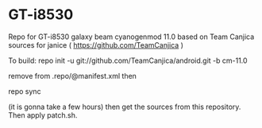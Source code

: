 # GT-i8530
Repo for GT-i8530 galaxy beam cyanogenmod 11.0 based on Team Canjica sources for janice ( https://github.com/TeamCanjica )

To build:
repo init -u git://github.com/TeamCanjica/android.git -b cm-11.0 

remove  <project path="external/svox" name="platform/external/svox" remote="aosp" revision="refs/tags/android-4.4.4_r2" /> from
.repo/@manifest.xml
then

repo sync 


(it is gonna take a few hours) then get the sources from this repository.
Then apply patch.sh.
